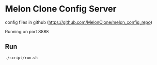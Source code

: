 # Melon Clone Config Server

config files in github (https://github.com/MelonClone/melon_config_repo)

Running on port 8888

## Run
```
./script/run.sh
```